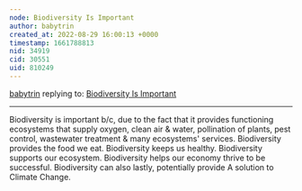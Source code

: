 ```yaml
---
node: Biodiversity Is Important 
author: babytrin
created_at: 2022-08-29 16:00:13 +0000
timestamp: 1661788813
nid: 34919
cid: 30551
uid: 810249
---
```




[babytrin](../profile/babytrin) replying to: [Biodiversity Is Important ](../notes/TheChessGym/08-29-2022/biodiversity-is-important)

----
Biodiversity is important b/c, due to the fact that it provides functioning ecosystems that supply oxygen, clean air & water, pollination of plants, pest control, wastewater treatment & many ecosystems' services. Biodiversity provides the food we eat. Biodiversity keeps us healthy. 
Biodiversity supports our ecosystem. Biodiversity helps our economy thrive to be successful. Biodiversity can also lastly, potentially provide A solution to Climate Change. 
